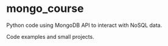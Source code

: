 # mongo_course

Python code using MongoDB API to interact with NoSQL data.

Code examples and small projects.
